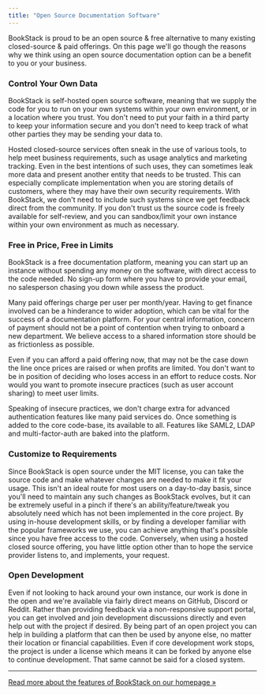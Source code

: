 ```yaml
---
title: "Open Source Documentation Software"
---
```



BookStack is proud to be an open source & free alternative to many existing closed-source & paid offerings.
On this page we'll go though the reasons why we think using an open source documentation option 
can be a benefit to you or your business.

### Control Your Own Data

BookStack is self-hosted open source software, meaning that we supply the code for you
to run on your own systems within your own environment, or in a location where you trust.
You don't need to put your faith in a third party to keep your information secure and 
you don't need to keep track of what other parties they may be sending your data to.

Hosted closed-source services often sneak in the use of various tools, to help meet
business requirements, such as usage analytics and marketing tracking.
Even in the best intentions of such uses, they can sometimes leak more data and present
another entity that needs to be trusted. This can especially complicate implementation
when you are storing details of customers, where they may have their own security
requirements. With BookStack, we don't need to include such systems since we get
feedback direct from the community. If you don't trust us the source code is freely
available for self-review, and you can sandbox/limit your own instance within your
own environment as much as necessary. 

### Free in Price, Free in Limits

BookStack is a free documentation platform, meaning you can start up an instance without
spending any money on the software, with direct access to the code needed. No sign-up
form where you have to provide your email, no salesperson chasing you down while assess
the product. 

Many paid offerings charge per user per month/year. Having to get finance involved can 
be a hinderance to wider adoption, which can be vital for the success of a documentation
platform. For your central information, concern of payment should not be a point of contention
when trying to onboard a new department. We believe access to a shared information store should
be as frictionless as possible.

Even if you can afford a paid offering now, that may not be the case down the line once prices
are raised or when profits are limited. You don't want to be in position of deciding who
loses access in an effort to reduce costs. Nor would you want to promote insecure practices
(such as user account sharing) to meet user limits.

Speaking of insecure practices, we don't charge extra for advanced authentication features
like many paid services do. Once something is added to the core code-base, its available
to all. Features like SAML2, LDAP and multi-factor-auth are baked into the platform.

### Customize to Requirements

Since BookStack is open source under the MIT license, you can take the source code and make
whatever changes are needed to make it fit your usage. This isn't an ideal route for most users
on a day-to-day basis, since you'll need to maintain any such changes as BookStack evolves, but it
can be extremely useful in a pinch if there's an ability/feature/tweak you absolutely need which has not
been implemented in the core project. By using in-house development skills, or by finding a developer
familiar with the popular frameworks we use, you can achieve anything that's possible since you have
free access to the code. Conversely, when using a hosted closed source offering, you have little option
other than to hope the service provider listens to, and implements, your request.

### Open Development

Even if not looking to hack around your own instance, our work is done in the open and we're
available via fairly direct means on GitHub, Discord or Reddit. Rather than providing feedback
via a non-responsive support portal, you can get involved and join development discussions 
directly and even help out with the project if desired. 
By being part of an open project you can help in building a platform that can then be used 
by anyone else, no matter their location or financial capabilities. Even if core development
work stops, the project is under a license which means it can be forked by anyone else to continue
development. That same cannot be said for a closed system.

---

[Read more about the features of BookStack on our homepage &raquo;](/#features)